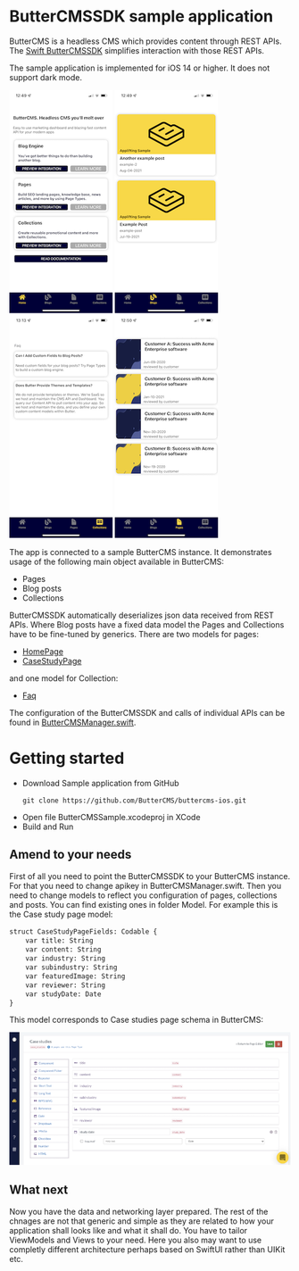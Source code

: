# ButterCMSSDK sample application
ButterCMS is a headless CMS which provides content through REST APIs. The [Swift ButterCMSSDK](https://github.com/ButterCMS/buttercms-swift) simplifies interaction with those REST APIs. 

The sample application is implemented for iOS 14 or higher. It does not support dark mode. 

![Screenshot](screenshot/home.PNG)
![Screenshot](screenshot/blogs.PNG)
![Screenshot](screenshot/collections.PNG)
![Screenshot](screenshot/pages.PNG)

The app is connected to a sample ButterCMS instance. It demonstrates usage of the following main object available in ButterCMS:

* Pages
* Blog posts
* Collections

ButterCMSSDK automatically deserializes json data received from REST APIs. Where Blog posts have a fixed data model the Pages and Collections have to be fine-tuned by generics. There are two models for pages:

* [HomePage](ButterCMSSample/Model/HomePageFields.swift) 
* [CaseStudyPage](ButterCMSSample/Model/CaseStudyPageFields.swift) 

and one model for Collection:
    
* [Faq](ButterCMSSample/Model/FaqCollectionItem.swift)
    
The configuration of the ButterCMSSDK and calls of individual APIs can be found in [ButterCMSManager.swift](ButterCMSSample/Managers/ButterCMSManager.swift).

# Getting started
 - Download Sample application from GitHub
    ```
    git clone https://github.com/ButterCMS/buttercms-ios.git
    ``` 
 - Open file ButterCMSSample.xcodeproj in XCode
 - Build and Run

## Amend to your needs

First of all you need to point the ButterCMSSDK to your ButterCMS instance. For that you need to change apikey in ButterCMSManager.swift. Then you need to change models to reflect you configuration of pages, collections and posts. You can find existing ones in folder Model. For example this is the Case study page model:

```
struct CaseStudyPageFields: Codable {
    var title: String
    var content: String
    var industry: String
    var subindustry: String
    var featuredImage: String
    var reviewer: String
    var studyDate: Date
}
```

This model corresponds to Case studies page schema in ButterCMS:

![Screenshot](screenshot/casestudiesschema.png)

## What next
Now you have the data and networking layer prepared. The rest of the chnages are not that generic and simple as they are related to how your application shall looks like and what it shall do. You have to tailor ViewModels and Views to your need. Here you also may want to use completly different architecture perhaps based on SwiftUI rather than UIKit etc. 
